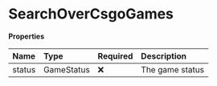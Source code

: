# SearchOverCsgoGames

**Properties**

| Name   | Type       | Required | Description     |
| :----- | :--------- | :------- | :-------------- |
| status | GameStatus | ❌       | The game status |

<!-- This file was generated by liblab | https://liblab.com/ -->
